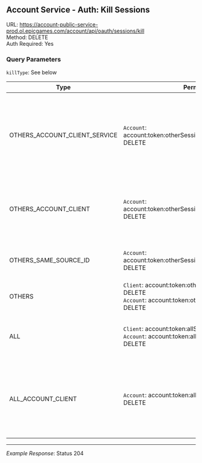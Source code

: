 ## Account Service - Auth: Kill Sessions

URL: https://account-public-service-prod.ol.epicgames.com/account/api/oauth/sessions/kill \
Method: DELETE \
Auth Required: Yes

### Query Parameters

`killType`: See below

| Type                          | Permission                                                                                                          | Description                                                                                                |
| ----------------------------- | ------------------------------------------------------------------------------------------------------------------- | ---------------------------------------------------------------------------------------------------------- |
| OTHERS_ACCOUNT_CLIENT_SERVICE | `Account`: account:token:otherSessionsForAccountClientService DELETE                                                | Kills all other Auth Sessions for the same Client for Service for the logged in Account (used in Fortnite) |
| OTHERS_ACCOUNT_CLIENT         | `Account`: account:token:otherSessionsForAccountClient DELETE                                                       | Kills all other Auth Sessions for the same Client for the logged in Account                                |
| OTHERS_SAME_SOURCE_ID         | `Account`: account:token:otherSessionsWithSameSourceId DELETE                                                       | Kills all session from the same source???                                                                  |
| OTHERS                        | `Client`: account:token:otherSessionsForClient DELETE <br/> `Account`: account:token:otherSessionsForAccount DELETE | Kills all Other Auth Sessions                                                                              |
| ALL                           | `Client`: account:token:allSessionsForClient DELETE <br/> `Account`: account:token:allSessionsForAccount DELETE     | Kills every Auth Session (including current Session)                                                       |
| ALL_ACCOUNT_CLIENT            | `Account`: account:token:allSessionsForAccountClient DELETE                                                         | Kills every Auth Session for this Client for the logged in Account (including the current Session)         |

---

_Example Response_: Status 204
